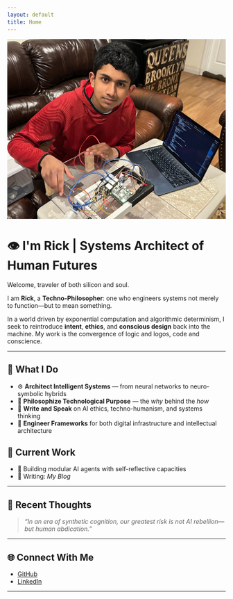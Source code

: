 ```yaml
---
layout: default
title: Home
---
```

![Alt Text for SEO](assets/images/profile.jpg)

# 👁️ I'm Rick | Systems Architect of Human Futures

Welcome, traveler of both silicon and soul.

I am **Rick**, a **Techno-Philosopher**: one who engineers systems not merely to function—but to mean something.

In a world driven by exponential computation and algorithmic determinism, I seek to reintroduce **intent**, **ethics**, and **conscious design** back into the machine. My work is the convergence of logic and logos, code and conscience.

---

## 🧬 What I Do

- ⚙️ **Architect Intelligent Systems** — from neural networks to neuro-symbolic hybrids
- 🧠 **Philosophize Technological Purpose** — the *why* behind the *how*
- 📜 **Write and Speak** on AI ethics, techno-humanism, and systems thinking
- 🧩 **Engineer Frameworks** for both digital infrastructure and intellectual architecture

## 🧭 Current Work

- 🧠 Building modular AI agents with self-reflective capacities
- 📘 Writing: *My Blog*

---

## 🧵 Recent Thoughts

> *“In an era of synthetic cognition, our greatest risk is not AI rebellion—but human abdication.”*

---

## 🌐 Connect With Me

- [GitHub](https://github.com/rickyG242)
- [LinkedIn](www.linkedin.com/in/rithvik-suren-stem-innovator)

---
